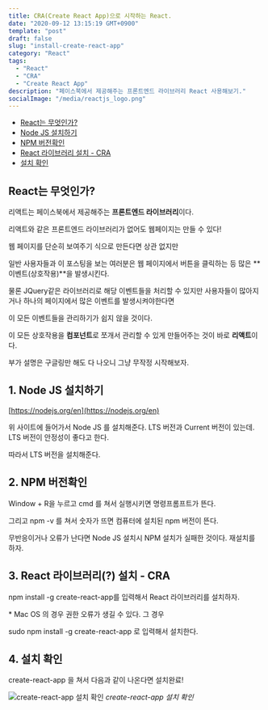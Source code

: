 ```yaml
---
title: CRA(Create React App)으로 시작하는 React.
date: "2020-09-12 13:15:19 GMT+0900"
template: "post"
draft: false
slug: "install-create-react-app"
category: "React"
tags:
  - "React"
  - "CRA"
  - "Create React App"
description: "페이스북에서 제공해주는 프론트엔드 라이브러리 React 사용해보기."
socialImage: "/media/reactjs_logo.png"
---
```


- [React는 무엇인가?](#react는-무엇인가)
- [Node JS 설치하기](#1-node-js-설치하기)
- [NPM 버전확인](#2-npm-버전확인)
- [React 라이브러리 설치 - CRA](#3-react-라이브러리-설치---cra)
- [설치 확인](#4-설치-확인)

## React는 무엇인가?

리액트는 페이스북에서 제공해주는 **프론트엔드 라이브러리**이다.

리액트와 같은 프론트엔드 라이브러리가 없어도 웹페이지는 만들 수 있다!

웹 페이지를 단순히 보여주기 식으로 만든다면 상관 없지만

일반 사용자들과 이 포스팅을 보는 여러분은 웹 페이지에서 버튼을 클릭하는 등 많은 **이벤트(상호작용)**을 발생시킨다.

물론 JQuery같은 라이브러리로 해당 이벤트들을 처리할 수 있지만 사용자들이 많아지거나 하나의 페이지에서 많은 이벤트를 발생시켜야한다면

이 모든 이벤트들을 관리하기가 쉽지 않을 것이다.

이 모든 상호작용을 **컴포넌트**로 쪼개서 관리할 수 있게 만들어주는 것이 바로 **리액트**이다.

부가 설명은 구글링만 해도 다 나오니 그냥 무작정 시작해보자.

## 1\. Node JS 설치하기

[https://nodejs.org/en](https://nodejs.org/en)

위 사이트에 들어가서 Node JS 를 설치해준다. LTS 버전과 Current 버전이 있는데. LTS 버전이 안정성이 좋다고 한다.

따라서 LTS 버전을 설치해준다.

## 2\. NPM 버전확인

Window + R을 누르고 cmd 를 쳐서 실행시키면 명령프롬프트가 뜬다.

그리고 npm -v 를 쳐서 숫자가 뜨면 컴퓨터에 설치된 npm 버전이 뜬다.

무반응이거나 오류가 난다면 Node JS 설치시 NPM 설치가 실패한 것이다. 재설치를 하자.

## 3\. React 라이브러리(?) 설치 - CRA

npm install -g create-react-app를 입력해서 React 라이브러리를 설치하자.

\* Mac OS 의 경우 권한 오류가 생길 수 있다. 그 경우

sudo npm install -g create-react-app 로 입력해서 설치한다.

## 4\. 설치 확인

create-react-app 을 쳐서 다음과 같이 나온다면 설치완료!

![create-react-app 설치 확인](/media/reactjs_install_check.png) _create-react-app 설치 확인_
